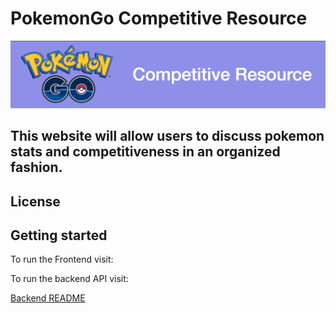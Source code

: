 # PokemonGo Competitive Resource
![Pokemon Go Competitive Resource Logo](readme_images/pogoLogo.png)
## This website will allow users to discuss pokemon stats and competitiveness in an organized fashion.


## License



## Getting started

To run the Frontend visit:




To run the backend API visit: 

[Backend README](backend/pokemonGoComp/README.md)
